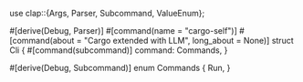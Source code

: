 use clap::{Args, Parser, Subcommand, ValueEnum};

#[derive(Debug, Parser)]
#[command(name = "cargo-self")]
#[command(about = "Cargo extended with LLM", long_about = None)]
struct Cli {
    #[command(subcommand)]
    command: Commands,
}

#[derive(Debug, Subcommand)]
enum Commands {
    Run,
}
